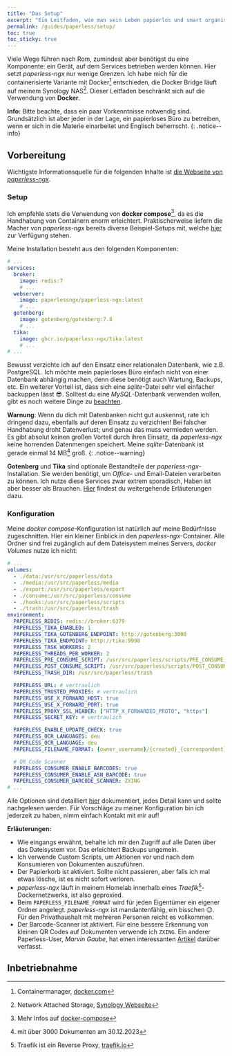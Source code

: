 ```yaml
---
title: "Das Setup"
excerpt: "Ein Leitfaden, wie man sein Leben papierlos und smart organisieren kann."
permalink: /guides/paperless/setup/
toc: true
toc_sticky: true
---
```


Viele Wege führen nach Rom, zumindest aber benötigst du eine Komponente: ein Gerät, auf dem Services betrieben werden können. Hier setzt *paperless-ngx* nur wenige Grenzen. Ich habe mich für die containerisierte Variante mit Docker[^1] entschieden, die Docker Bridge läuft auf meinem Synology NAS[^2]. Dieser Leitfaden beschränkt sich auf die Verwendung von **Docker**.

[^1]: Containermanager, [docker.com](https://www.docker.com)
[^2]: Network Attached Storage, [Synology Webseite](https://www.synology.com/de-de)

**Info:** Bitte beachte, dass ein paar Vorkenntnisse notwendig sind. Grundsätzlich ist aber jeder in der Lage, ein papierloses Büro zu betreiben, wenn er sich in die Materie einarbeitet und Englisch beherrscht.
{:  .notice--info}

## Vorbereitung

Wichtigste Informationsquelle für die folgenden Inhalte ist [die Webseite von *paperless-ngx*](https://docs.paperless-ngx.com).

### Setup

Ich empfehle stets die Verwendung von **docker compose**[^3], da es die Handhabung von Containern enorm erleichtert. Praktischerweise liefern die Macher von *paperless-ngx* bereits diverse Beispiel-Setups mit, welche [hier](https://github.com/paperless-ngx/paperless-ngx/tree/dev/docker/compose) zur Verfügung stehen.

[^3]: Mehr Infos auf [docker-compose](https://github.com/docker/compose)

Meine Installation besteht aus den folgenden Komponenten:

```yaml
# ...
services:
  broker:
    image: redis:7
    # ...
  webserver:
    image: paperlessngx/paperless-ngx:latest
    # ...
  gotenberg:
    image: gotenberg/gotenberg:7.8
    # ...
  tika:
    image: ghcr.io/paperless-ngx/tika:latest
    # ...
# ...
```

Bewusst verzichte ich auf den Einsatz einer relationalen Datenbank, wie z.B. PostgreSQL. Ich möchte mein papierloses Büro einfach nicht von einer Datenbank abhängig machen, denn diese benötigt auch Wartung, Backups, etc. Ein weiterer Vorteil ist, dass sich eine *sqlite*-Datei sehr viel einfacher backuppen lässt :sunglasses:. Solltest du eine *MySQL*-Datenbank verwenden wollen, gibt es noch weitere Dinge zu [beachten](https://docs.paperless-ngx.com/advanced_usage/#mysql-caveats).

**Warnung**: Wenn du dich mit Datenbanken nicht gut auskennst, rate ich dringend dazu, ebenfalls auf deren Einsatz zu verzichten! Bei falscher Handhabung droht Datenverlust; und genau das muss vermieden werden. Es gibt absolut keinen großen Vorteil durch ihren Einsatz, da *paperless-ngx* keine horrenden Datenmengen speichert. Meine *sqlite*-Datenbank ist gerade einmal 14 MB[^4] groß.
{:  .notice--warning}

[^4]: mit über 3000 Dokumenten am 30.12.2023

**Gotenberg** und **Tika** sind optionale Bestandteile der *paperless-ngx*-Installation. Sie werden benötigt, um *Office*- und Email-Dateien verarbeiten zu können. Ich nutze diese Services zwar extrem sporadisch, Haben ist aber besser als Brauchen. [Hier](https://docs.paperless-ngx.com/configuration/#optional-services) findest du weitergehende Erläuterungen dazu.

### Konfiguration

Meine *docker compose*-Konfiguration ist natürlich auf meine Bedürfnisse zugeschnitten. Hier ein kleiner Einblick in den *paperless-ngx*-Container. Alle Ordner sind frei zugänglich auf dem Dateisystem meines Servers, *docker Volumes* nutze ich nicht:

```yaml
# ...
volumes:
  - ./data:/usr/src/paperless/data
  - ./media:/usr/src/paperless/media
  - ./export:/usr/src/paperless/export
  - ./consume:/usr/src/paperless/consume
  - ./hooks:/usr/src/paperless/scripts
  - ./trash:/usr/src/paperless/trash
environment:
  PAPERLESS_REDIS: redis://broker:6379
  PAPERLESS_TIKA_ENABLED: 1
  PAPERLESS_TIKA_GOTENBERG_ENDPOINT: http://gotenberg:3000
  PAPERLESS_TIKA_ENDPOINT: http://tika:9998
  PAPERLESS_TASK_WORKERS: 2
  PAPERLESS_THREADS_PER_WORKER: 2
  PAPERLESS_PRE_CONSUME_SCRIPT: /usr/src/paperless/scripts/PRE_CONSUME.sh
  PAPERLESS_POST_CONSUME_SCRIPT: /usr/src/paperless/scripts/POST_CONSUME.sh
  PAPERLESS_TRASH_DIR: /usr/src/paperless/trash

  PAPERLESS_URL: # vertraulich
  PAPERLESS_TRUSTED_PROXIES: # vertraulich
  PAPERLESS_USE_X_FORWARD_HOST: true
  PAPERLESS_USE_X_FORWARD_PORT: true
  PAPERLESS_PROXY_SSL_HEADER: ["HTTP_X_FORWARDED_PROTO", "https"]
  PAPERLESS_SECRET_KEY: # vertraulich

  PAPERLESS_ENABLE_UPDATE_CHECK: true
  PAPERLESS_OCR_LANGUAGES: deu
  PAPERLESS_OCR_LANGUAGE: deu
  PAPERLESS_FILENAME_FORMAT: {owner_username}/{created}_{correspondent}_{document_type}_{title}

  # QR Code Scanner
  PAPERLESS_CONSUMER_ENABLE_BARCODES: true
  PAPERLESS_CONSUMER_ENABLE_ASN_BARCODE: true
  PAPERLESS_CONSUMER_BARCODE_SCANNER: ZXING
# ...
```

Alle Optionen sind detailliert [hier](https://docs.paperless-ngx.com/configuration/#docker) dokumentiert, jedes Detail kann und sollte nachgelesen werden. Für Vorschläge zu meiner Konfiguration bin ich jederzeit zu haben, nimm einfach Kontakt mit mir auf!

**Erläuterungen:**
* Wie eingangs erwähnt, behalte ich mir den Zugriff auf alle Daten über das Dateisystem vor. Das erleichtert Backups ungemein.
* Ich verwende Custom Scripts, um Aktionen vor und nach dem Konsumieren von Dokumenten auszuführen.
* Der Papierkorb ist aktiviert. Sollte nicht passieren, aber falls ich mal etwas lösche, ist es nicht sofort verloren.
* *paperless-ngx* läuft in meinem Homelab innerhalb eines *Traefik*[^5]-Dockernetzwerks, ist also geproxied.
* Beim `PAPERLESS_FILENAME_FORMAT` wird für jeden Eigentümer ein eigener Ordner angelegt. *paperless-ngx* ist mandantenfähig, ein bisschen :wink:. Für den Privathaushalt mit mehreren Personen reicht es vollkommen.
* Der Barcode-Scanner ist aktiviert. Für eine bessere Erkennung von kleinen QR Codes auf Dokumenten verwende ich `ZXING`. Ein anderer Paperless-User, *Marvin Gaube*, hat einen interessanten [Artikel](https://margau.net/posts/2023-04-16-paperless-ngx-asn/) darüber verfasst.

[^5]: Traefik ist ein Reverse Proxy, [traefik.io](https://doc.traefik.io/traefik/)

## Inbetriebnahme